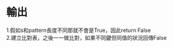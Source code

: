 <h1>輸出</h1>
<a>1.假如s和pattern長度不同那就不會是True，因此return False</a>
<br>
<a>2.建立比對表，之後一一做比對，如果不同鍵但同值的狀況回傳False</a>
